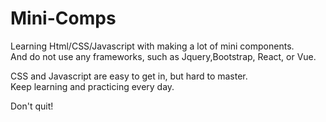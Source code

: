 # Mini-Comps

Learning Html/CSS/Javascript with making a lot of mini components. \
And do not use any frameworks, such as Jquery,Bootstrap, React, or Vue.

CSS and Javascript are easy to get in, but hard to master. \
Keep learning and practicing every day. 

Don't quit!
